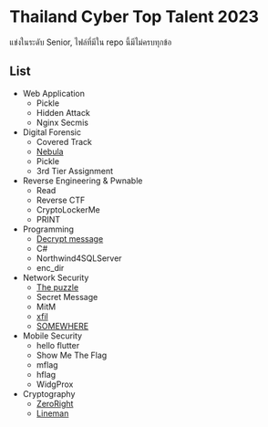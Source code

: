 # Thailand Cyber Top Talent 2023

แข่งในระดับ Senior, ไฟล์ที่มีใน repo นี้มีไม่ครบทุกข้อ

## List

- Web Application
  - Pickle
  - Hidden Attack
  - Nginx Secmis
- Digital Forensic
  - Covered Track
  - [Nebula](./Digital%20Forensic/Nebula)
  - Pickle
  - 3rd Tier Assignment
- Reverse Engineering & Pwnable
  - Read
  - Reverse CTF
  - CryptoLockerMe
  - PRINT
- Programming
  - [Decrypt message](./Programming/Decrypt%20message)
  - C#
  - Northwind4SQLServer
  - enc_dir
- Network Security
  - [The puzzle](./Network%20Security/The%20puzzle)
  - Secret Message
  - MitM
  - [xfil](./Network%20Security/xfil)
  - [SOMEWHERE](./Network%20Security/SOMEWHERE)
- Mobile Security
  - hello flutter
  - Show Me The Flag
  - mflag
  - hflag
  - WidgProx
- Cryptography
  - [ZeroRight](./Cryptography/ZeroRight)
  - [Lineman](./Cryptography/Lineman)
